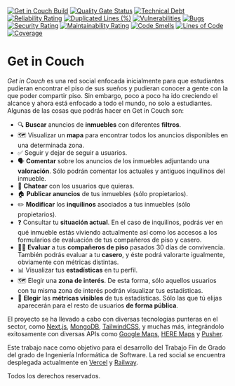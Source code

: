 [![Get in Couch Build](https://github.com/IsmaelP19/Get-in-Couch/actions/workflows/main.yml/badge.svg?branch=main)](https://github.com/IsmaelP19/Get-in-Couch/actions/workflows/main.yml)
[![Quality Gate Status](https://sonarcloud.io/api/project_badges/measure?project=IsmaelP19_Get-in-Couch&metric=alert_status)](https://sonarcloud.io/summary/new_code?id=IsmaelP19_Get-in-Couch)
[![Technical Debt](https://sonarcloud.io/api/project_badges/measure?project=IsmaelP19_Get-in-Couch&metric=sqale_index)](https://sonarcloud.io/summary/new_code?id=IsmaelP19_Get-in-Couch)
[![Reliability Rating](https://sonarcloud.io/api/project_badges/measure?project=IsmaelP19_Get-in-Couch&metric=reliability_rating)](https://sonarcloud.io/summary/new_code?id=IsmaelP19_Get-in-Couch)
[![Duplicated Lines (%)](https://sonarcloud.io/api/project_badges/measure?project=IsmaelP19_Get-in-Couch&metric=duplicated_lines_density)](https://sonarcloud.io/summary/new_code?id=IsmaelP19_Get-in-Couch)
[![Vulnerabilities](https://sonarcloud.io/api/project_badges/measure?project=IsmaelP19_Get-in-Couch&metric=vulnerabilities)](https://sonarcloud.io/summary/new_code?id=IsmaelP19_Get-in-Couch)
[![Bugs](https://sonarcloud.io/api/project_badges/measure?project=IsmaelP19_Get-in-Couch&metric=bugs)](https://sonarcloud.io/summary/new_code?id=IsmaelP19_Get-in-Couch)
[![Security Rating](https://sonarcloud.io/api/project_badges/measure?project=IsmaelP19_Get-in-Couch&metric=security_rating)](https://sonarcloud.io/summary/new_code?id=IsmaelP19_Get-in-Couch)
[![Maintainability Rating](https://sonarcloud.io/api/project_badges/measure?project=IsmaelP19_Get-in-Couch&metric=sqale_rating)](https://sonarcloud.io/summary/new_code?id=IsmaelP19_Get-in-Couch)
[![Code Smells](https://sonarcloud.io/api/project_badges/measure?project=IsmaelP19_Get-in-Couch&metric=code_smells)](https://sonarcloud.io/summary/new_code?id=IsmaelP19_Get-in-Couch)
[![Lines of Code](https://sonarcloud.io/api/project_badges/measure?project=IsmaelP19_Get-in-Couch&metric=ncloc)](https://sonarcloud.io/summary/new_code?id=IsmaelP19_Get-in-Couch)
[![Coverage](https://sonarcloud.io/api/project_badges/measure?project=IsmaelP19_Get-in-Couch&metric=coverage)](https://sonarcloud.io/summary/new_code?id=IsmaelP19_Get-in-Couch)


# Get in Couch
_Get in Couch_ es una red social enfocada inicialmente para que estudiantes pudieran encontrar el piso de sus sueños y pudieran conocer a gente con la que poder compartir piso. Sin embargo, poco a poco ha ido creciendo el alcance y ahora está enfocado a todo el mundo, no solo a estudiantes. Algunas de las cosas que podrás hacer en Get in Couch son:
- 🔍 **Buscar** anuncios de **inmuebles** con diferentes **filtros**.
- 🗺️ Visualizar un **mapa** para encontrar todos los anuncios disponibles en una determinada zona.
- ✅ Seguir y dejar de seguir a usuarios.
- 🗣️ **Comentar** sobre los anuncios de los inmuebles adjuntando una **valoración**. Sólo podrán comentar los actuales y antiguos inquilinos del inmueble.
- 💬 **Chatear** con los usuarios que quieras.
- 🏠 **Publicar anuncios** de tus inmuebles (sólo propietarios).
- ✏️ **Modificar** los **inquilinos** asociados a tus inmuebles (sólo propietarios).
- ❓ Consultar tu **situación actual**. En el caso de inquilinos, podrás ver en qué inmueble estás viviendo actualmente así como los accesos a los formularios de evaluación de tus compañeros de piso y casero.
- 🧑‍⚖️ **Evaluar** a tus **compañeros de piso** pasados 30 días de convivencia. También podrás evaluar a tu **casero**, y éste podrá valorarte igualmente, obviamente con métricas distintas.
- 📊 Visualizar tus **estadísticas** en tu perfil.
- 🗺️ Elegir una **zona de interés**. De esta forma, sólo aquellos usuarios con tu misma zona de interés podrán visualizar tus estadísticas.
- 🫵 **Elegir** las **métricas visibles** de tus estadísticas. Sólo las que tú elijas aparecerán para el resto de usuarios **de forma pública**.

El proyecto se ha llevado a cabo con diversas tecnologías punteras en el sector, como [Next.js](https://nextjs.org/), [MongoDB](https://www.mongodb.com/es), [TailwindCSS](https://tailwindcss.com/), y muchas más, integrándolo exitosamente con diversas APIs como [Google Maps](https://developers.google.com/maps/documentation/javascript?hl=es-419), [HERE Maps](https://developer.here.com/documentation/geocoding-search-api/dev_guide/index.html) y [Pusher](https://pusher.com/).

Este trabajo nace como objetivo para el desarrollo del Trabajo Fin de Grado del grado de Ingeniería Informática de Software.
La red social se encuentra desplegada actualmente en [Vercel](https://getincouch.vercel.app) y [Railway](https://getincouch.up.railway.app).

Todos los derechos reservados.
